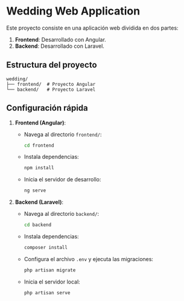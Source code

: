 # Wedding Web Application

Este proyecto consiste en una aplicación web dividida en dos partes:

1. **Frontend**: Desarrollado con Angular.
2. **Backend**: Desarrollado con Laravel.

## Estructura del proyecto

```
wedding/
├── frontend/  # Proyecto Angular
└── backend/   # Proyecto Laravel
```

## Configuración rápida

1. **Frontend (Angular)**:
   - Navega al directorio `frontend/`:
     ```bash
     cd frontend
     ```
   - Instala dependencias:
     ```bash
     npm install
     ```
   - Inicia el servidor de desarrollo:
     ```bash
     ng serve
     ```

2. **Backend (Laravel)**:
   - Navega al directorio `backend/`:
     ```bash
     cd backend
     ```
   - Instala dependencias:
     ```bash
     composer install
     ```
   - Configura el archivo `.env` y ejecuta las migraciones:
     ```bash
     php artisan migrate
     ```
   - Inicia el servidor local:
     ```bash
     php artisan serve
     ```
